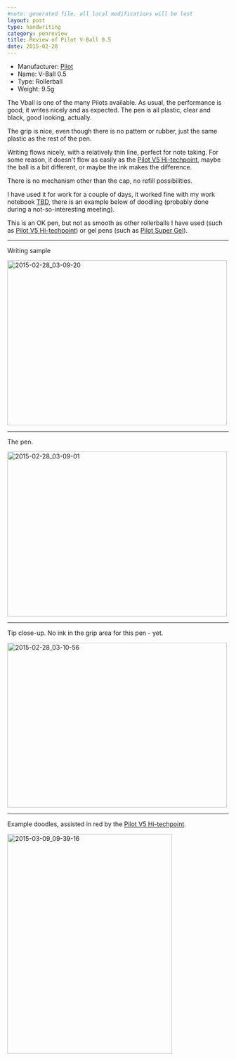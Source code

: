 ```yaml
---
#note: generated file, all local modifications will be lost
layout: post
type: handwriting
category: penreview
title: Review of Pilot V-Ball 0.5
date: 2015-02-28
---
```


* Manufacturer: [Pilot](/a/b/c/pilot.html)
* Name: V-Ball 0.5
* Type: Rollerball
* Weight: 9.5g

The Vball is one of the many Pilots available. As usual, the performance
is good, it writes nicely and as expected. The pen is all plastic, clear
and black, good looking, actually.

The grip is nice, even though there is no pattern or rubber, just the
same plastic as the rest of the pen.

Writing flows nicely, with a relatively thin line, perfect for note
taking. For some reason, it doesn't flow as easily as the [Pilot V5
Hi-techpoint](../pilot-v5-hi-techpoint-05), maybe the ball is a bit
different, or maybe the ink makes the difference.

There is no mechanism other than the cap, no refill possibilities.

I have used it for work for a couple of days, it worked fine with my work
notebook [TBD](TBD), there is an example below of doodling (probably done
during a not-so-interesting meeting).

This is an OK pen, but not as smooth as other rollerballs I have used (such as
[Pilot V5 Hi-techpoint](../pilot-v5-hi-techpoint-05)) or gel pens (such as
[Pilot Super Gel](../pilot-super-gel-07)).

---
Writing sample

<a href="https://www.flickr.com/photos/131463957@N06/16051861423" title="2015-02-28_03-09-20 by Silent Norwegian, on Flickr"><img src="https://farm9.staticflickr.com/8589/16051861423_a096b5412c.jpg" width="500" height="375" alt="2015-02-28_03-09-20"></a>

---
The pen.

<a href="https://www.flickr.com/photos/131463957@N06/16670787562" title="2015-02-28_03-09-01 by Silent Norwegian, on Flickr"><img src="https://farm9.staticflickr.com/8640/16670787562_afabee809c.jpg" width="500" height="375" alt="2015-02-28_03-09-01"></a>

---
Tip close-up. No ink in the grip area for this pen - yet.

<a href="https://www.flickr.com/photos/131463957@N06/16670790912" title="2015-02-28_03-10-56 by Silent Norwegian, on Flickr"><img src="https://farm9.staticflickr.com/8642/16670790912_88ce015ca6.jpg" width="500" height="375" alt="2015-02-28_03-10-56"></a>

---
Example doodles, assisted in red by the [Pilot V5
Hi-techpoint](../pilot-v5-hi-techpoint-05).

<a href="https://www.flickr.com/photos/131463957@N06/16580803970" title="2015-03-09_09-39-16 by Silent Norwegian, on Flickr"><img src="https://farm9.staticflickr.com/8596/16580803970_1b974d55bb.jpg" width="375" height="500" alt="2015-03-09_09-39-16"></a>

